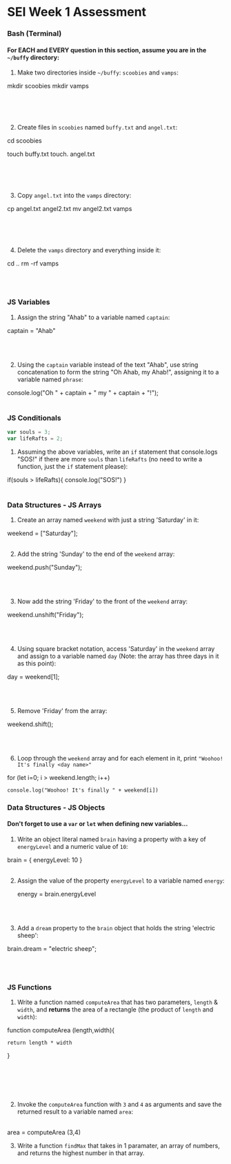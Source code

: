 # SEI Week 1 Assessment

### Bash (Terminal)

#### For EACH and EVERY question in this section, assume you are in the `~/buffy` directory:

1. Make two directories inside `~/buffy`: `scoobies` and `vamps`:

mkdir scoobies
mkdir vamps

<br><br><br>

2. Create files in `scoobies` named `buffy.txt` and `angel.txt`:

cd scoobies

touch buffy.txt
touch. angel.txt

<br><br><br>

3. Copy `angel.txt` into the `vamps` directory:

cp angel.txt angel2.txt
mv angel2.txt vamps

<br><br><br>

4. Delete the `vamps` directory and everything inside it:

cd ..
rm -rf vamps

<br><br>

### JS Variables

1. Assign the string "Ahab" to a variable named `captain`:

captain = "Ahab"

<br><br>

2. Using the `captain` variable instead of the text "Ahab", use string concatenation to form the string "Oh Ahab, my Ahab!", assigning it to a variable named `phrase`:


console.log("Oh " + captain + " my " + captain + "!");
<br><br>


### JS Conditionals
```js
var souls = 3;
var lifeRafts = 2;
```

1. Assuming the above variables, write an `if` statement that console.logs "SOS!" if there are more `souls` than `lifeRafts` (no need to write a function, just the `if` statement please):

if(souls > lifeRafts){
    console.log("SOS!")
}
<br><br>


### Data Structures - JS Arrays

1. Create an array named `weekend` with just a string 'Saturday' in it:

weekend = ["Saturday"];
<br><br>

2. Add the string 'Sunday' to the end of the `weekend` array:

weekend.push("Sunday");

<br><br>

3. Now add the string 'Friday' to the front of the `weekend` array:

weekend.unshift("Friday");

<br><br>

4. Using square bracket notation, access 'Saturday' in the `weekend` array and assign to a variable named `day` (Note: the array has three days in it as this point):

day = weekend[1];

<br><br>

5. Remove 'Friday' from the array:

weekend.shift();

<br><br>

6. Loop through the `weekend` array and for each element in it, print `"Woohoo! It's finally <day name>"`

for (let i=0; i > weekend.length; i++)

    console.log("Woohoo! It's finally " + weekend[i])


### Data Structures - JS Objects

#### Don't forget to use a `var` or `let` when defining new variables...

1. Write an object literal named `brain` having a property with a key of `energyLevel` and a numeric value of `10`:

brain = {
    energyLevel: 10
}
<br><br>

2. Assign the value of the property `energyLevel` to a variable named `energy`:

    energy = brain.energyLevel

<br><br>

3. Add a `dream` property to the `brain` object that holds the string  'electric sheep':

brain.dream = "electric sheep";

<br><br>

### JS Functions

1. Write a function named `computeArea` that has two parameters, `length` & `width`, and **returns** the area of a rectangle (the product of `length` and `width`):

function computeArea (length,width){

    return length * width
}


<br><br><br><br>

2. Invoke the `computeArea` function with `3` and `4` as arguments and save the returned result to a variable named `area`:<br><br>

area = computeArea (3,4)

3. Write a function `findMax` that takes in 1 paramater, an array of numbers, and returns the highest number in that array.
